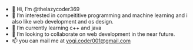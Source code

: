 - 👋 Hi, I’m @thelazycoder369
- 👀 I’m interested in compeititive programming and machine learning and i also like web development and os design.
- 🌱 I’m currently learning c++ and java
- 💞️ I’m looking to collaborate on web development in the near future.  
- 📫 you can mail me at yogi.coder001@gmail.com

<!---
thelazycoder369/thelazycoder369 is a ✨ special ✨ repository because its `README.md` (this file) appears on your GitHub profile.
You can click the Preview link to take a look at your changes.
--->

